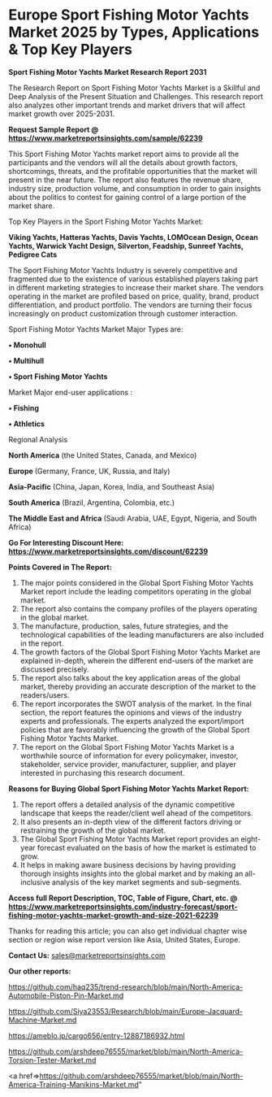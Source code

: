  # Europe Sport Fishing Motor Yachts Market 2025 by Types, Applications & Top Key Players

<strong>Sport Fishing Motor Yachts Market Research Report 2031</strong>

The Research Report on Sport Fishing Motor Yachts Market is a Skillful and Deep Analysis of the Present Situation and Challenges. This research report also analyzes other important trends and market drivers that will affect market growth over 2025-2031.

<strong>Request Sample Report @ <a href=https://www.marketreportsinsights.com/sample/62239>https://www.marketreportsinsights.com/sample/62239</a></strong>

This Sport Fishing Motor Yachts market report aims to provide all the participants and the vendors will all the details about growth factors, shortcomings, threats, and the profitable opportunities that the market will present in the near future. The report also features the revenue share, industry size, production volume, and consumption in order to gain insights about the politics to contest for gaining control of a large portion of the market share.

Top Key Players in the Sport Fishing Motor Yachts Market:

<strong>Viking Yachts, Hatteras Yachts, Davis Yachts, LOMOcean Design, Ocean Yachts, Warwick Yacht Design, Silverton, Feadship, Sunreef Yachts, Pedigree Cats</strong>

The Sport Fishing Motor Yachts Industry is severely competitive and fragmented due to the existence of various established players taking part in different marketing strategies to increase their market share. The vendors operating in the market are profiled based on price, quality, brand, product differentiation, and product portfolio. The vendors are turning their focus increasingly on product customization through customer interaction.

Sport Fishing Motor Yachts Market Major Types are:

<strong>• Monohull

• Multihull

• Sport Fishing Motor Yachts</strong>

Market Major end-user applications :

<strong>• Fishing

• Athletics</strong>

Regional Analysis

</u><strong><b>North America</b></strong> (the United States, Canada, and Mexico)

<strong><b>Europe </b></strong>(Germany, France, UK, Russia, and Italy)

<strong><b>Asia-Pacific</b></strong> (China, Japan, Korea, India, and Southeast Asia)

<strong><b>South America</b></strong> (Brazil, Argentina, Colombia, etc.)

<strong><b>The Middle East and Africa</b></strong> (Saudi Arabia, UAE, Egypt, Nigeria, and South Africa)

<strong>Go For Interesting Discount Here: <a href=https://www.marketreportsinsights.com/discount/62239>https://www.marketreportsinsights.com/discount/62239</a></strong>

<strong>Points Covered in The Report:</strong>
<ol>
  <li>The major points considered in the Global Sport Fishing Motor Yachts Market report include the leading competitors operating in the global market.</li>
  <li>The report also contains the company profiles of the players operating in the global market.</li>
  <li>The manufacture, production, sales, future strategies, and the technological capabilities of the leading manufacturers are also included in the report.</li>
  <li>The growth factors of the Global Sport Fishing Motor Yachts Market are explained in-depth, wherein the different end-users of the market are discussed precisely.</li>
  <li>The report also talks about the key application areas of the global market, thereby providing an accurate description of the market to the readers/users.</li>
  <li>The report incorporates the SWOT analysis of the market. In the final section, the report features the opinions and views of the industry experts and professionals. The experts analyzed the export/import policies that are favorably influencing the growth of the Global Sport Fishing Motor Yachts Market.</li>
  <li>The report on the Global Sport Fishing Motor Yachts Market is a worthwhile source of information for every policymaker, investor, stakeholder, service provider, manufacturer, supplier, and player interested in purchasing this research document.</li>
</ol>
<strong>Reasons for Buying Global Sport Fishing Motor Yachts Market Report:</strong>

<ol>
  <li>The report offers a detailed analysis of the dynamic competitive landscape that keeps the reader/client well ahead of the competitors.</li>
  <li>It also presents an in-depth view of the different factors driving or restraining the growth of the global market.</li>
  <li>The Global Sport Fishing Motor Yachts Market report provides an eight-year forecast evaluated on the basis of how the market is estimated to grow.</li>
  <li>It helps in making aware business decisions by having providing thorough insights insights into the global market and by making an all-inclusive analysis of the key market segments and sub-segments.</li>
</ol>
<strong>Access full Report Description, TOC, Table of Figure, Chart, etc. @ <a href=https://www.marketreportsinsights.com/industry-forecast/sport-fishing-motor-yachts-market-growth-and-size-2021-62239>https://www.marketreportsinsights.com/industry-forecast/sport-fishing-motor-yachts-market-growth-and-size-2021-62239</a></strong>


Thanks for reading this article; you can also get individual chapter wise section or region wise report version like Asia, United States, Europe.

<strong>Contact Us:</strong>
sales@marketreportsinsights.com

<strong>Our other reports:</strong>

<a href=https://github.com/haq235/trend-research/blob/main/North-America-Automobile-Piston-Pin-Market.md>https://github.com/haq235/trend-research/blob/main/North-America-Automobile-Piston-Pin-Market.md</a>

<a href=https://github.com/Siya23553/Research/blob/main/Europe-Jacquard-Machine-Market.md>https://github.com/Siya23553/Research/blob/main/Europe-Jacquard-Machine-Market.md</a>

<a href=https://ameblo.jp/cargo656/entry-12887186932.html>https://ameblo.jp/cargo656/entry-12887186932.html</a>

<a href=https://github.com/arshdeep76555/market/blob/main/North-America-Torsion-Tester-Market.md>https://github.com/arshdeep76555/market/blob/main/North-America-Torsion-Tester-Market.md</a>

<a href=>https://github.com/arshdeep76555/market/blob/main/North-America-Training-Manikins-Market.md</a>"

